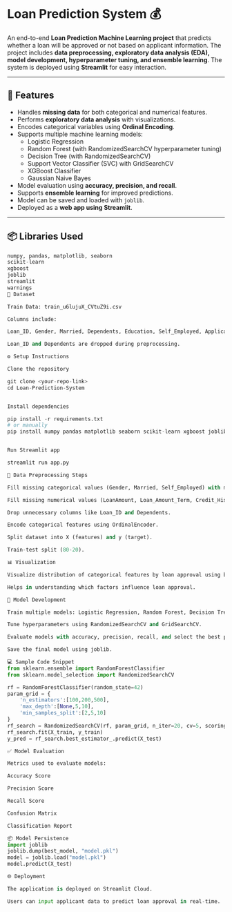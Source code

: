# Loan Prediction System 💰

An end-to-end **Loan Prediction Machine Learning project** that predicts whether a loan will be approved or not based on applicant information. The project includes **data preprocessing, exploratory data analysis (EDA), model development, hyperparameter tuning, and ensemble learning**. The system is deployed using **Streamlit** for easy interaction.

---

## 🚀 Features

- Handles **missing data** for both categorical and numerical features.
- Performs **exploratory data analysis** with visualizations.
- Encodes categorical variables using **Ordinal Encoding**.
- Supports multiple machine learning models:
  - Logistic Regression  
  - Random Forest (with RandomizedSearchCV hyperparameter tuning)  
  - Decision Tree (with RandomizedSearchCV)  
  - Support Vector Classifier (SVC) with GridSearchCV  
  - XGBoost Classifier  
  - Gaussian Naive Bayes  
- Model evaluation using **accuracy, precision, and recall**.
- Supports **ensemble learning** for improved predictions.
- Model can be saved and loaded with `joblib`.
- Deployed as a **web app using Streamlit**.

---

## 📦 Libraries Used

```python
numpy, pandas, matplotlib, seaborn
scikit-learn
xgboost
joblib
streamlit
warnings
📁 Dataset

Train Data: train_u6lujuX_CVtuZ9i.csv

Columns include:

Loan_ID, Gender, Married, Dependents, Education, Self_Employed, ApplicantIncome, CoapplicantIncome, LoanAmount, Loan_Amount_Term, Credit_History, Property_Area, Loan_Status

Loan_ID and Dependents are dropped during preprocessing.

⚙️ Setup Instructions

Clone the repository

git clone <your-repo-link>
cd Loan-Prediction-System


Install dependencies

pip install -r requirements.txt
# or manually
pip install numpy pandas matplotlib seaborn scikit-learn xgboost joblib streamlit


Run Streamlit app

streamlit run app.py

🧹 Data Preprocessing Steps

Fill missing categorical values (Gender, Married, Self_Employed) with mode.

Fill missing numerical values (LoanAmount, Loan_Amount_Term, Credit_History) with mean.

Drop unnecessary columns like Loan_ID and Dependents.

Encode categorical features using OrdinalEncoder.

Split dataset into X (features) and y (target).

Train-test split (80-20).

📊 Visualization

Visualize distribution of categorical features by loan approval using bar charts.

Helps in understanding which factors influence loan approval.

🔧 Model Development

Train multiple models: Logistic Regression, Random Forest, Decision Tree, SVC, XGBoost, GaussianNB.

Tune hyperparameters using RandomizedSearchCV and GridSearchCV.

Evaluate models with accuracy, precision, recall, and select the best performing model.

Save the final model using joblib.

💻 Sample Code Snippet
from sklearn.ensemble import RandomForestClassifier
from sklearn.model_selection import RandomizedSearchCV

rf = RandomForestClassifier(random_state=42)
param_grid = {
    'n_estimators':[100,200,500],
    'max_depth':[None,5,10],
    'min_samples_split':[2,5,10]
}
rf_search = RandomizedSearchCV(rf, param_grid, n_iter=20, cv=5, scoring='accuracy', random_state=42)
rf_search.fit(X_train, y_train)
y_pred = rf_search.best_estimator_.predict(X_test)

✅ Model Evaluation

Metrics used to evaluate models:

Accuracy Score

Precision Score

Recall Score

Confusion Matrix

Classification Report

📦 Model Persistence
import joblib
joblib.dump(best_model, "model.pkl")
model = joblib.load("model.pkl")
model.predict(X_test)

🌐 Deployment

The application is deployed on Streamlit Cloud.

Users can input applicant data to predict loan approval in real-time.
